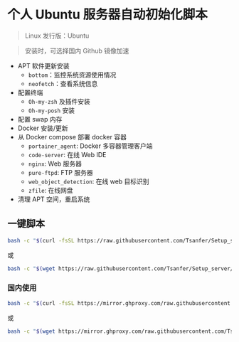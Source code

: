 # 个人 Ubuntu 服务器自动初始化脚本

> Linux 发行版：Ubuntu

> 安装时，可选择国内 Github 镜像加速

- APT 软件更新安装
  - `bottom`：监控系统资源使用情况
  - `neofetch`：查看系统信息
- 配置终端
  - `Oh-my-zsh` 及插件安装
  - `Oh-my-posh` 安装
- 配置 swap 内存
- Docker 安装/更新
- 从 Docker compose 部署 docker 容器
  - `portainer_agent`: Docker 多容器管理客户端
  - `code-server`: 在线 Web IDE
  - `nginx`: Web 服务器
  - `pure-ftpd`: FTP 服务器
  - `web_object_detection`: 在线 web 目标识别
  - `zfile`: 在线网盘
- 清理 APT 空间，重启系统

## 一键脚本

```bash
bash -c "$(curl -fsSL https://raw.githubusercontent.com/Tsanfer/Setup_server/main/Setup.sh)"
```

或

```bash
bash -c "$(wget https://raw.githubusercontent.com/Tsanfer/Setup_server/main/Setup.sh -O -)"
```

### 国内使用

```bash
bash -c "$(curl -fsSL https://mirror.ghproxy.com/raw.githubusercontent.com/Tsanfer/Setup_server/main/Setup.sh)"
```

或

```bash
bash -c "$(wget https://mirror.ghproxy.com/raw.githubusercontent.com/Tsanfer/Setup_server/main/Setup.sh -O -)"
```
